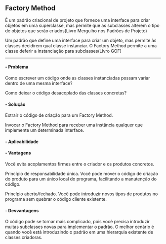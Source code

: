 ## Factory Method

É um padrão criacional de projeto que fornece uma interface para criar objetos em uma superclasse, mas permite que as subclasses alterem o tipo de objetos que serão criados(Livro Mergulho nos Padrões de Projeto) 

Um padrão que define uma interface para criar um objeto, mas permite às classes decidirem qual classe instanciar. O Factory Method permite a uma classe deferir a
instanciação para subclasses(Livro GOF)

---
#### - Problema

Como escrever um código onde as classes instanciadas possam variar dentro de uma mesma interface? 

Como deixar o código desacoplado das classes concretas? 

#### - Solução

Extrair o código de criação para um Factory Method.  

Invocar o Factory Method para receber uma instância qualquer que implemente um determinada interface.

#### - Aplicabilidade

#### - Vantagens

 Você evita acoplamentos firmes entre o criador e os produtos concretos.
 
 Princípio de responsabilidade única. Você pode mover o código de criação do produto para um único local do programa, facilitando a manutenção do código.
 
 Princípio aberto/fechado. Você pode introduzir novos tipos de produtos no programa sem quebrar o código cliente existente.
 
#### - Desvantagens
 
O código pode se tornar mais complicado, pois você precisa introduzir muitas subclasses novas para implementar o padrão. O melhor cenário é quando você está introduzindo o padrão em uma hierarquia existente de classes criadoras.

